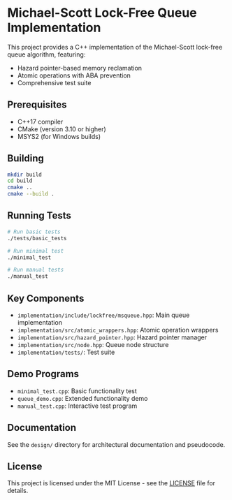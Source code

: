 # Michael-Scott Lock-Free Queue Implementation

This project provides a C++ implementation of the Michael-Scott lock-free queue algorithm, featuring:
- Hazard pointer-based memory reclamation
- Atomic operations with ABA prevention
- Comprehensive test suite

## Prerequisites
- C++17 compiler
- CMake (version 3.10 or higher)
- MSYS2 (for Windows builds)

## Building
```bash
mkdir build
cd build
cmake ..
cmake --build .
```

## Running Tests
```bash
# Run basic tests
./tests/basic_tests

# Run minimal test
./minimal_test

# Run manual tests
./manual_test
```

## Key Components
- `implementation/include/lockfree/msqueue.hpp`: Main queue implementation
- `implementation/src/atomic_wrappers.hpp`: Atomic operation wrappers
- `implementation/src/hazard_pointer.hpp`: Hazard pointer manager
- `implementation/src/node.hpp`: Queue node structure
- `implementation/tests/`: Test suite

## Demo Programs
- `minimal_test.cpp`: Basic functionality test
- `queue_demo.cpp`: Extended functionality demo
- `manual_test.cpp`: Interactive test program

## Documentation
See the `design/` directory for architectural documentation and pseudocode.

## License
This project is licensed under the MIT License - see the [LICENSE](LICENSE) file for details.